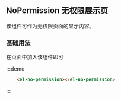 <style>
    .demo-no-permission .source{
        position:relative;
        height:200px;
    }
</style>
## NoPermission 无权限展示页

该组件可作为无权限页面的显示内容。

### 基础用法

在页面中加入该组件即可

:::demo
```html
    <el-no-permission></el-no-permission>
```
:::